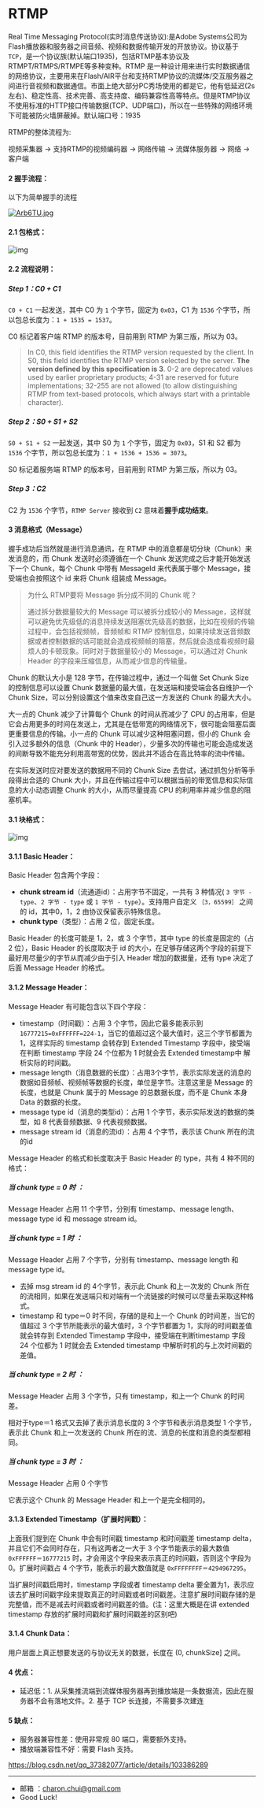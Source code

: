 RTMP
===

Real Time Messaging Protocol(实时消息传送协议):是Adobe Systems公司为Flash播放器和服务器之间音频、视频和数据传输开发的开放协议。协议基于`TCP`，是一个协议族(默认端口1935)，包括RTMP基本协议及RTMPT/RTMPS/RTMPE等多种变种。RTMP 是一种设计用来进行实时数据通信的网络协议，主要用来在Flash/AIR平台和支持RTMP协议的流媒体/交互服务器之间进行音视频和数据通信。市面上绝大部分PC秀场使用的都是它，他有低延迟(2s左右)、稳定性高、技术完善、高支持度、编码兼容性高等特点。但是RTMP协议不使用标准的HTTP接口传输数据(TCP、UDP端口)，所以在一些特殊的网络环境下可能被防火墙屏蔽掉。默认端口号：1935

RTMP的整体流程为:  

视频采集器 -> 支持RTMP的视频编码器 -> 网络传输  -> 流媒体服务器 -> 网络 -> 客户端



#### 2 握手流程：

以下为简单握手的流程

[![Arb6TU.jpg](https://s2.ax1x.com/2019/03/31/Arb6TU.jpg)](https://imgchr.com/i/Arb6TU)

#### 2.1 包格式：

![img](https://upload-images.jianshu.io/upload_images/1720840-23c7fd9d1b1f0fd3.png?imageMogr2/auto-orient/)

#### 2.2 流程说明：

##### Step 1：C0 + C1

`C0 + C1` 一起发送，其中 C0 为 `1` 个字节，固定为 `0x03`，C1 为 `1536` 个字节，所以包总长度为：`1 + 1535 = 1537`。

C0 标记着客户端 RTMP 的版本号，目前用到 RTMP 为第三版，所以为 03。

> In C0, this field identifies the RTMP version requested by the client. In S0, this field identifies the RTMP version selected by the server. **The version defined by this specification is 3**. 0-2 are deprecated values used by earlier proprietary products; 4-31 are reserved for future implementations; 32-255 are not allowed (to allow distinguishing RTMP from text-based protocols, which always start with a printable character).

##### Step 2：S0 + S1 + S2

`S0 + S1 + S2` 一起发送，其中 S0 为 `1` 个字节，固定为 `0x03`，S1 和 S2 都为 `1536` 个字节，所以包总长度为：`1 + 1536 + 1536 = 3073`。

S0 标记着服务端 RTMP 的版本号，目前用到 RTMP 为第三版，所以为 03。

##### Step 3：C2

C2 为 `1536` 个字节，`RTMP Server` 接收到 `C2` 意味着**握手成功结束**。

#### 3 消息格式（Message）

握手成功后当然就是进行消息通讯，在 RTMP 中的消息都是切分块（Chunk）来发消息的，而 Chunk 发送时必须遵循在一个 Chunk 发送完成之后才能开始发送下一个 Chunk，每个 Chunk 中带有 MessageId 来代表属于哪个 Message，接受端也会按照这个  id 来将 Chunk 组装成 Message。

> 为什么 RTMP要将 Message 拆分成不同的 Chunk 呢？
>
> 通过拆分数据量较大的 Message 可以被拆分成较小的  Message，这样就可以避免优先级低的消息持续发送阻塞优先级高的数据，比如在视频的传输过程中，会包括视频帧，音频帧和 RTMP  控制信息，如果持续发送音频数据或者控制数据的话可能就会造成视频帧的阻塞，然后就会造成看视频时最烦人的卡顿现象。同时对于数据量较小的  Message，可以通过对 Chunk Header 的字段来压缩信息，从而减少信息的传输量。

Chunk 的默认大小是 128 字节，在传输过程中，通过一个叫做 Set Chunk Size 的控制信息可以设置 Chunk  数据量的最大值，在发送端和接受端会各自维护一个Chunk Size，可以分别设置这个值来改变自己这一方发送的 Chunk 的最大大小。

大一点的 Chunk 减少了计算每个 Chunk 的时间从而减少了 CPU  的占用率，但是它会占用更多的时间在发送上，尤其是在低带宽的网络情况下，很可能会阻塞后面更重要信息的传输。小一点的 Chunk  可以减少这种阻塞问题，但小的 Chunk 会引入过多额外的信息（Chunk 中的  Header），少量多次的传输也可能会造成发送的间断导致不能充分利用高带宽的优势，因此并不适合在高比特率的流中传输。

在实际发送时应对要发送的数据用不同的 Chunk Size 去尝试，通过抓包分析等手段得出合适的 Chunk 大小，并且在传输过程中可以根据当前的带宽信息和实际信息的大小动态调整 Chunk 的大小，从而尽量提高 CPU 的利用率并减少信息的阻塞机率。

#### 3.1 块格式：

![img](https://s2.ax1x.com/2019/04/27/EKy8Fx.png)

#### 3.1.1 Basic Header：

Basic Header 包含两个字段：

- **chunk stream id**（流通道id）：占用字节不固定，一共有 3 种情况( `3 字节 - type`、`2 字节 - type` 或 `1 字节 - type`）。支持用户自定义 `［3，65599］` 之间的 id，其中0，1，2 由协议保留表示特殊信息。
- **chunk type**（类型）：占用 2 位，固定长度。

Basic Header 的长度可能是 1，2，或 3 个字节，其中 type 的长度是固定的（占 2 位），Basic Header  的长度取决于 id 的大小，在足够存储这两个字段的前提下最好用尽量少的字节从而减少由于引入 Header 增加的数据量，还有 type  决定了后面 Message Header 的格式。

#### 3.1.2 Message Header：

Message Header 有可能包含以下四个字段：

- timestamp（时间戳）：占用 3 个字节，因此它最多能表示到 `16777215=0xFFFFFF=224-1`，当它的值超过这个最大值时，这三个字节都置为1，这样实际的 timestamp 会转存到 Extended Timestamp 字段中，接受端在判断 timestamp 字段 24 个位都为 1  时就会去 Extended timestamp中 解析实际的时间戳。
- message  length（消息数据的长度）：占用3个字节，表示实际发送的消息的数据如音频帧、视频帧等数据的长度，单位是字节。注意这里是 Message  的长度，也就是 Chunk 属于的 Message 的总数据长度，而不是 Chunk 本身 Data 的数据的长度。
- message type id（消息的类型id）：占用 1 个字节，表示实际发送的数据的类型，如 8 代表音频数据、9 代表视频数据。
- message stream id（消息的流id）：占用 4 个字节，表示该 Chunk 所在的流的id

Message Header 的格式和长度取决于 Basic Header 的 type，共有 4 种不同的格式：

##### 当 chunk type = 0 时 ：

Message Header 占用 11 个字节，分别有 timestamp、message length、message type id 和 message stream id。

##### 当 chunk type = 1 时 ：

Message Header 占用 7 个字节，分别有 timestamp、message length 和 message type id。

- 去掉 msg stream id 的 4个字节，表示此 Chunk 和上一次发的 Chunk 所在的流相同，如果在发送端只和对端有一个流链接的时候可以尽量去采取这种格式。
- timestamp 和 type＝0 时不同，存储的是和上一个 Chunk 的时间差，当它的值超过 3  个字节所能表示的最大值时，3 个字节都置为 1，实际的时间戳差值就会转存到 Extended Timestamp  字段中，接受端在判断timestamp 字段 24 个位都为 1 时就会去 Extended timestamp  中解析时机的与上次时间戳的差值。

##### 当 chunk type = 2 时 ：

Message Header 占用 3 个字节，只有 timestamp，和上一个 Chunk 的时间差。

相对于type＝1 格式又去掉了表示消息长度的 3 个字节和表示消息类型 1 个字节，表示此 Chunk 和上一次发送的 Chunk 所在的流、消息的长度和消息的类型都相同。

##### 当 chunk type = 3 时 ：

Message Header 占用 0 个字节

它表示这个 Chunk 的 Message Header 和上一个是完全相同的。

#### 3.1.3 Extended Timestamp（扩展时间戳）：

上面我们提到在 Chunk 中会有时间戳 timestamp 和时间戳差 timestamp delta，并且它们不会同时存在，只有这两者之一大于 3 个字节能表示的最大数值 `0xFFFFFF＝16777215` 时，才会用这个字段来表示真正的时间戳，否则这个字段为 0。扩展时间戳占 4 个字节，能表示的最大数值就是 `0xFFFFFFFF＝4294967295`。

当扩展时间戳启用时，timestamp 字段或者 timestamp delta  要全置为1，表示应该去扩展时间戳字段来提取真正的时间戳或者时间戳差。注意扩展时间戳存储的是完整值，而不是减去时间戳或者时间戳差的值。(注：这里大概是在讲 extended timestamp 存放的扩展时间戳和扩展时间戳差的区别吧)

#### 3.1.4 Chunk Data：

用户层面上真正想要发送的与协议无关的数据，长度在 (0, chunkSize] 之间。

#### 4 优点：

- 延迟低：1. 从采集推流端到流媒体服务器再到播放端是一条数据流，因此在服务器不会有落地文件。2. 基于 TCP 长连接，不需要多次建连

#### 5 缺点：

- 服务器兼容性差：使用非常规 80 端口，需要额外支持。
- 播放端兼容性不好：需要 Flash 支持。



https://blog.csdn.net/qq_37382077/article/details/103386289



---

- 邮箱 ：charon.chui@gmail.com  
- Good Luck! 